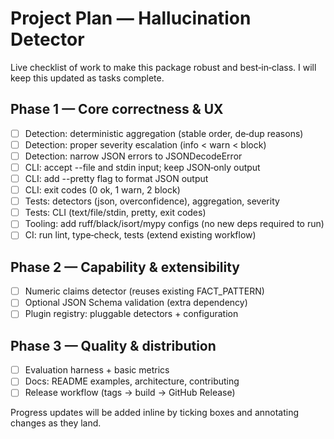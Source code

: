 # Project Plan — Hallucination Detector

Live checklist of work to make this package robust and best‑in‑class. I will keep this updated as tasks complete.

## Phase 1 — Core correctness & UX
- [ ] Detection: deterministic aggregation (stable order, de‑dup reasons)
- [ ] Detection: proper severity escalation (info < warn < block)
- [ ] Detection: narrow JSON errors to JSONDecodeError
- [ ] CLI: accept --file and stdin input; keep JSON‑only output
- [ ] CLI: add --pretty flag to format JSON output
- [ ] CLI: exit codes (0 ok, 1 warn, 2 block)
- [ ] Tests: detectors (json, overconfidence), aggregation, severity
- [ ] Tests: CLI (text/file/stdin, pretty, exit codes)
- [ ] Tooling: add ruff/black/isort/mypy configs (no new deps required to run)
- [ ] CI: run lint, type‑check, tests (extend existing workflow)

## Phase 2 — Capability & extensibility
- [ ] Numeric claims detector (reuses existing FACT_PATTERN)
- [ ] Optional JSON Schema validation (extra dependency)
- [ ] Plugin registry: pluggable detectors + configuration

## Phase 3 — Quality & distribution
- [ ] Evaluation harness + basic metrics
- [ ] Docs: README examples, architecture, contributing
- [ ] Release workflow (tags → build → GitHub Release)

Progress updates will be added inline by ticking boxes and annotating changes as they land.
